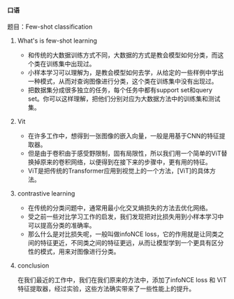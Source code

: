 #### 口语

题目：Few-shot classification

1. What's is few-shot learning

   - 和传统的大数据训练方式不同，大数据的方式是教会模型如何分类，而这个类在训练集中出现过。
   - 小样本学习可以理解为，是教会模型如何去学，从给定的一些样例中学出一种模式，从而对查询图像进行分类，这个类在训练集中没有出现过。
   - 把数据集分成很多独立的任务，每个任务中都有support set和query set。你可以这样理解，把他们分别对应为大数据方法中的训练集和测试集。

2. Vit

   - 在许多工作中，想得到一张图像的嵌入向量，一般是用基于CNN的特征提取器。
   - 但是由于卷积由于感受野限制，固有局限性，所以我们用一个简单的ViT替换掉原来的卷积网络，以便得到在接下来的步骤中，更有用的特征。
   - ViT是把传统的Transformer应用到视觉上的一个方法，[ViT]的具体方法。

3. contrastive learning

   - 在传统的分类问题中，通常用最小化交叉熵损失的方法去优化网络。
   - 受之前一些对比学习工作的启发，我们发现把对比损失用到小样本学习中可以提高分类的准确率。
   - 那么什么是对比损失呢，一般叫做infoNCE loss，它的作用就是让同类之间的特征更近，不同类之间的特征更远，从而让模型学到一个更具有区分性的模式，用来对图像进行分类。

4. conclusion

   在我们最近的工作中，我们在我们原来的方法中，添加了infoNCE loss 和 ViT 特征提取器，经过实验，这些方法确实带来了一些性能上的提升。

   

